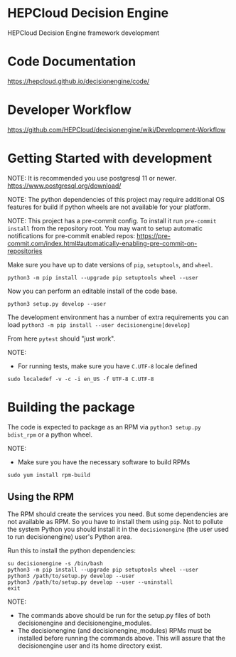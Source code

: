 <!--
SPDX-FileCopyrightText: 2017 Fermi Research Alliance, LLC
SPDX-License-Identifier: Apache-2.0
-->

# HEPCloud Decision Engine

HEPCloud Decision Engine framework development

# Code Documentation

https://hepcloud.github.io/decisionengine/code/

# Developer Workflow

https://github.com/HEPCloud/decisionengine/wiki/Development-Workflow

# Getting Started with development

NOTE: It is recommended you use postgresql 11 or newer.
https://www.postgresql.org/download/

NOTE: The python dependencies of this project may require
additional OS features for build if python wheels
are not available for your platform.

NOTE: This project has a pre-commit config.
To install it run `pre-commit install` from the repository root.
You may want to setup automatic notifications for pre-commit enabled
repos: https://pre-commit.com/index.html#automatically-enabling-pre-commit-on-repositories

Make sure you have up to date versions of `pip`, `setuptools`, and `wheel`.

`python3 -m pip install --upgrade pip setuptools wheel --user`

Now you can perform an editable install of the code base.

`python3 setup.py develop --user`

The development environment has a number of extra requirements you can load
`python3 -m pip install --user decisionengine[develop]`

From here `pytest` should "just work".

NOTE:

- For running tests, make sure you have `C.UTF-8` locale defined

```shell
sudo localedef -v -c -i en_US -f UTF-8 C.UTF-8
```

# Building the package

The code is expected to package as an RPM via `python3 setup.py bdist_rpm` or
a python wheel.

NOTE:

- Make sure you have the necessary software to build RPMs

```shell
sudo yum install rpm-build
```

## Using the RPM

The RPM should create the services you need. But some dependencies are not available as RPM.
So you have to install them using `pip`. Not to pollute the system Python you should
install it in the `decisionengine` (the user used to run decisionengine) user's Python area.

Run this to install the python dependencies:

```shell
su decisionengine -s /bin/bash
python3 -m pip install --upgrade pip setuptools wheel --user
python3 /path/to/setup.py develop --user
python3 /path/to/setup.py develop --user --uninstall
exit
```

NOTE:

- The commands above should be run for the setup.py files of both decisionengine and decisionengine_modules.
- The decisionengine (and decisionengine_modules) RPMs must be installed before running the commands above.
  This will assure that the decisionengine user and its home directory exist.

